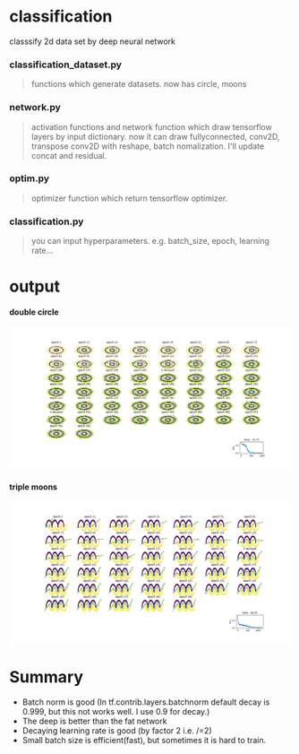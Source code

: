 # classification
classsify 2d data set by deep neural network

### classification_dataset.py
>functions which generate datasets. now has circle, moons

### network.py
>activation functions and network function which draw tensorflow layers by input dictionary.
>now it can draw fullyconnected, conv2D, transpose conv2D with reshape, batch nomalization. I'll update concat and residual.

### optim.py
>optimizer function which return tensorflow optimizer.

### classification.py
>you can input hyperparameters. e.g. batch_size, epoch, learning rate...

# output
#### double circle
![Alt text](/output/double_circle_2hidden_batch.png?raw=true "classify double circle")

#### triple moons
![Alt text](/output/triple_moons_2hidden_batch.png )


# Summary
- Batch norm is good (In tf.contrib.layers.batchnorm default decay is 0.999, but this not works well. I use 0.9 for decay.)
- The deep is better than the fat network
- Decaying learning rate is good (by factor 2 i.e. /=2)
- Small batch size is efficient(fast), but sometimes it is hard to train. 
